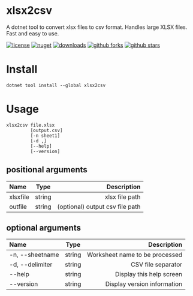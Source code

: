 # xlsx2csv
A dotnet tool to convert xlsx files to csv format. Handles large XLSX files. Fast and easy to use.

[![license](https://img.shields.io/badge/license-MIT-blue.svg)](https://github.com/mnsrulz/xlsx2csv/blob/master/LICENSE)
[![nuget](https://img.shields.io/nuget/v/xlsx2csv.svg)](https://www.nuget.org/packages/xlsx2csv)
[![downloads](https://img.shields.io/nuget/dt/xlsx2csv.svg)](https://www.npmjs.com/package/nurlresolver)
[![github forks](https://img.shields.io/github/forks/mnsrulz/xlsx2csv.svg)](https://github.com/mnsrulz/xlsx2csv/network/members)
[![github stars](https://img.shields.io/github/stars/mnsrulz/xlsx2csv.svg)](https://github.com/mnsrulz/xlsx2csv/stargazers)


# Install
```
dotnet tool install --global xlsx2csv
```

# Usage
```
xlsx2csv file.xlsx 
         [output.csv] 
         [-n sheet1]
         [-d ,] 
         [--help]   
         [--version] 
```
## positional arguments

| Name      | Type | Description     |
| :---        |    :----:   |          ---: 
| xlsxfile      | string       | xlsx file path
| outfile   | string        | (optional) output csv file path


## optional arguments
| Name      | Type | Description     |
| :---        |    :----:   |          ---: 
| -n, --sheetname      | string       | Worksheet name to be processed
| -d, --delimiter   | string        | CSV file separator
| --help   | string        | Display this help screen
| --version   | string        | Display version information